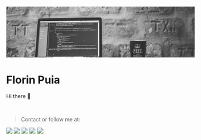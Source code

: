![Front-end Developer](https://github.com/qFlorin/qFlorin/blob/master/pexels-negative-space-169573.jpg)

# Florin Puia

Hi there 👋

<br />

> Contact or follow me at:

<a href="https://www.facebook.com/florinpuia23/">
  <img align="left" width="20px" src="https://upload.wikimedia.org/wikipedia/commons/thumb/f/fb/Facebook_icon_2013.svg/768px-Facebook_icon_2013.svg.png" />
</a>
<a href="florin.puia@gmail.com">
  <img align="left" width="21px" src="https://www.iconfinder.com/data/icons/social-icons-circular-color/512/gmail-512.png" />
</a>
<a href="https://www.linkedin.com/in/florin-puia-330552181/">
  <img align="left" width="21px" src="https://www.iconfinder.com/data/icons/logotypes/32/square-linkedin-512.png" />
</a>
<a href="https://www.instagram.com/puia94/">
  <img align="left" width="21px" src="https://www.freepngimg.com/thumb/logo/62372-computer-neon-instagram-icons-hd-image-free-png.png" />
</a>
<a href="https://twitter.com/FlorinPuia1">
  <img align="left" width="21px" src="https://www.freepnglogos.com/uploads/twitter-logo-png/twitter-logo-vector-png-clipart-1.png" />
</a>

<br />
<br />


